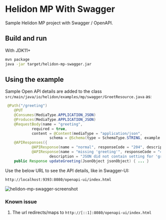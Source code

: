 # Helidon MP With Swagger

Sample Helidon MP project with Swagger / OpenAPI.

## Build and run

With JDK11+
```bash
mvn package
java -jar target/helidon-mp-swagger.jar
```

## Using the example

Sample Open API details are added to the class `src/main/java/io/helidon/examples/mp/swagger/GreetResource.java` as:

```java
 @Path("/greeting")
    @PUT
    @Consumes(MediaType.APPLICATION_JSON)
    @Produces(MediaType.APPLICATION_JSON)
    @RequestBody(name = "greeting",
            required = true,
            content = @Content(mediaType = "application/json",
                    schema = @Schema(type = SchemaType.STRING, example = "{\"greeting\" : \"Hola\"}")))
    @APIResponses({
            @APIResponse(name = "normal", responseCode = "204", description = "Greeting updated"),
            @APIResponse(name = "missing 'greeting'", responseCode = "400",
                    description = "JSON did not contain setting for 'greeting'")})
    public Response updateGreeting(JsonObject jsonObject) { ... }
```

Use the below URL to see the API details, like in Swagger-UI:
```
http://localhost:9393:8080/openapi-ui/index.html
```
![helidon-mp-swagger-screenshot](https://user-images.githubusercontent.com/902972/137933830-05db4fca-b8ba-48ae-9104-c1b4c8795b5b.png)

### Known issue
1. The url redirects/maps to `http://[::1]:8080/openapi-ui/index.html` 